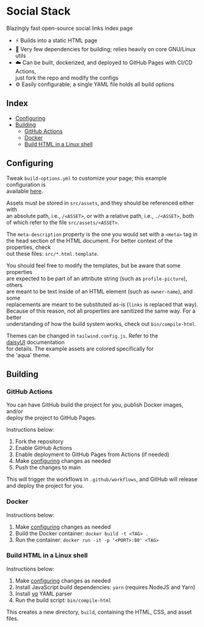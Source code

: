 # Social Stack
Blazingly fast open-source social links index page

* ⚡ Builds into a static HTML page
* 🚫 Very few dependencies for building; relies heavily on core GNU/Linux utils
* ☁️ Can be built, dockerized, and deployed to GitHub Pages with CI/CD Actions,\
just fork the repo and modify the configs
* ⚙️ Easily configurable; a single YAML file holds all build options

## Index
* [Configuring](#configuring)
* [Building](#building)
    * [GitHub Actions](#github-actions)
    * [Docker](#docker)
    * [Build HTML in a Linux shell](#build-html-in-a-linux-shell)

## Configuring
Tweak `build-options.yml` to customize your page; this example configuration is\
available [here](https://atomicul.github.io/social-stack).

Assets must be stored in `src/assets`, and they should be referenced either with\
an absolute path, i.e., `/<ASSET>`, or with a relative path, i.e., `./<ASSET>`, both\
of which refer to the file `src/assets/<ASSET>`.

The `meta-description` property is the one you would set with a `<meta>` tag in\
the head section of the HTML document. For better context of the properties, check\
out these files: `src/*.html.template`.

You should feel free to modify the templates, but be aware that some properties\
are expected to be part of an attribute string (such as `profile-picture`), others\
are meant to be text inside of an HTML element (such as `owner-name`), and some\
replacements are meant to be substituted as-is (`links` is replaced that way).\
Because of this reason, not all properties are sanitized the same way. For a better\
understanding of how the build system works, check out `bin/compile-html`.

Themes can be changed in `tailwind.config.js`. Refer to the\
[daisyUI](https://v4.daisyui.com/docs/themes) documentation\
for details. The example assets are colored specifically for\
the 'aqua' theme.

## Building
### GitHub Actions
You can have GitHub build the project for you, publish Docker images, and/or\
deploy the project to GitHub Pages.

Instructions below:
1. Fork the repository
2. Enable GitHub Actions
3. Enable deployment to GitHub Pages from Actions (if needed)
4. Make [configuring](#configuring) changes as needed
5. Push the changes to main

This will trigger the workflows in `.github/workflows`, and GitHub will release\
and deploy the project for you.

### Docker
Instructions below:
1. Make [configuring](#configuring) changes as needed
2. Build the Docker container: `docker build -t <TAG> .`
3. Run the container: `docker run -it -p '<PORT>:80' <TAG>`

### Build HTML in a Linux shell
Instructions below:
1. Make [configuring](#configuring) changes as needed
2. Install JavaScript build dependencies: `yarn` (requires NodeJS and Yarn)
3. Install [yq](https://github.com/mikefarah/yq) YAML parser
4. Run the build script: `bin/compile-html`

This creates a new directory, `build`, containing the HTML, CSS, and asset files.
